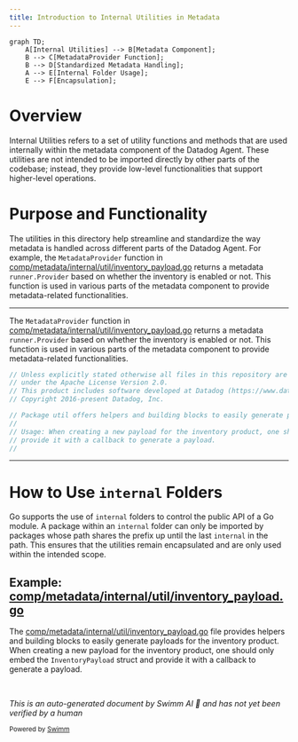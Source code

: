 ```yaml
---
title: Introduction to Internal Utilities in Metadata
---
```

```mermaid
graph TD;
    A[Internal Utilities] --> B[Metadata Component];
    B --> C[MetadataProvider Function];
    B --> D[Standardized Metadata Handling];
    A --> E[Internal Folder Usage];
    E --> F[Encapsulation];
```

# Overview

Internal Utilities refers to a set of utility functions and methods that are used internally within the metadata component of the Datadog Agent. These utilities are not intended to be imported directly by other parts of the codebase; instead, they provide low-level functionalities that support higher-level operations.

# Purpose and Functionality

The utilities in this directory help streamline and standardize the way metadata is handled across different parts of the Datadog Agent. For example, the <SwmToken path="comp/metadata/internal/util/inventory_payload.go" pos="46:7:7" line-data="//			Provider:      cp.MetadataProvider(),">`MetadataProvider`</SwmToken> function in <SwmPath>[comp/metadata/internal/util/inventory_payload.go](comp/metadata/internal/util/inventory_payload.go)</SwmPath> returns a metadata <SwmToken path="comp/metadata/internal/util/inventory_payload.go" pos="29:4:6" line-data="//		Provider      runner.Provider">`runner.Provider`</SwmToken> based on whether the inventory is enabled or not. This function is used in various parts of the metadata component to provide metadata-related functionalities.

<SwmSnippet path="/comp/metadata/internal/util/inventory_payload.go" line="1">

---

The <SwmToken path="comp/metadata/internal/util/inventory_payload.go" pos="46:7:7" line-data="//			Provider:      cp.MetadataProvider(),">`MetadataProvider`</SwmToken> function in <SwmPath>[comp/metadata/internal/util/inventory_payload.go](comp/metadata/internal/util/inventory_payload.go)</SwmPath> returns a metadata <SwmToken path="comp/metadata/internal/util/inventory_payload.go" pos="29:4:6" line-data="//		Provider      runner.Provider">`runner.Provider`</SwmToken> based on whether the inventory is enabled or not. This function is used in various parts of the metadata component to provide metadata-related functionalities.

```go
// Unless explicitly stated otherwise all files in this repository are licensed
// under the Apache License Version 2.0.
// This product includes software developed at Datadog (https://www.datadoghq.com/).
// Copyright 2016-present Datadog, Inc.

// Package util offers helpers and building blocks to easily generate payloads for the inventory product.
//
// Usage: When creating a new payload for the inventory product, one should only embed the 'InventoryPayload' struct and
// provide it with a callback to generate a payload.
//
```

---

</SwmSnippet>

# How to Use `internal` Folders

Go supports the use of `internal` folders to control the public API of a Go module. A package within an `internal` folder can only be imported by packages whose path shares the prefix up until the last `internal` in the path. This ensures that the utilities remain encapsulated and are only used within the intended scope.

## Example: <SwmPath>[comp/metadata/internal/util/inventory_payload.go](comp/metadata/internal/util/inventory_payload.go)</SwmPath>

The <SwmPath>[comp/metadata/internal/util/inventory_payload.go](comp/metadata/internal/util/inventory_payload.go)</SwmPath> file provides helpers and building blocks to easily generate payloads for the inventory product. When creating a new payload for the inventory product, one should only embed the <SwmToken path="comp/metadata/internal/util/inventory_payload.go" pos="8:35:35" line-data="// Usage: When creating a new payload for the inventory product, one should only embed the &#39;InventoryPayload&#39; struct and">`InventoryPayload`</SwmToken> struct and provide it with a callback to generate a payload.

&nbsp;

*This is an auto-generated document by Swimm AI 🌊 and has not yet been verified by a human*

<SwmMeta version="3.0.0" repo-id="Z2l0aHViJTNBJTNBZGF0YWRvZy1hZ2VudCUzQSUzQVN3aW1tLURlbW8=" repo-name="datadog-agent"><sup>Powered by [Swimm](/)</sup></SwmMeta>
